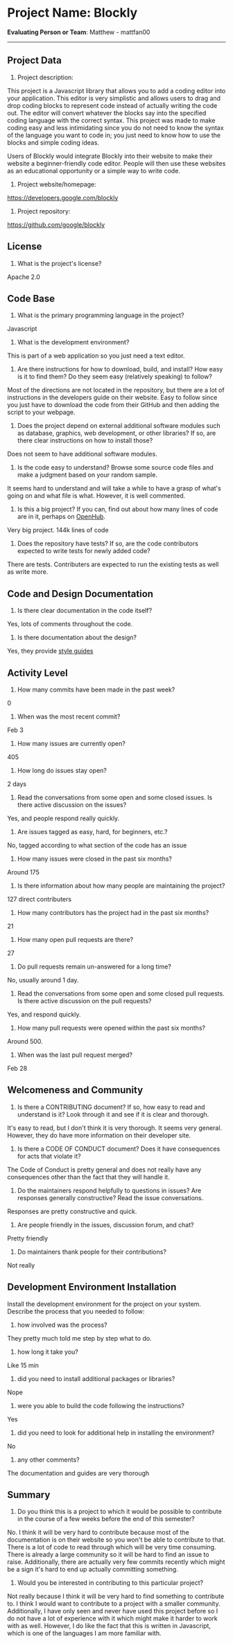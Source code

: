 # Project Name:  Blockly 



**Evaluating Person or Team**:
Matthew - mattfan00

---

## Project Data

1. Project description: <br>
<!--
What is the purpose of this project? What does the code do? What type of users
does it have?
-->

This project is a Javascript library that allows you to add a coding editor into your application. This editor is very simplistic and allows users to drag and drop coding blocks to represent code instead of actually writing the code out. The editor will convert whatever the blocks say into the specified coding language with the correct syntax. This project was made to make coding easy and less intimidating since you do not need to know the syntax of the language you want to code in; you just need to know how to use the blocks and simple coding ideas. 

Users of Blockly would integrate Blockly into their website to make their website a beginner-friendly code editor. People will then use these websites as an educational opportunity or a simple way to write code. 

1. Project website/homepage:

https://developers.google.com/blockly


1. Project repository:

https://github.com/google/blockly


## License

1. What is the project's license? <br>
<!--
In most repositories there will be a file named LICENSE or something similar in
the root level of the repository. This is the one to examine. There may be
different licenses on specific files, but the project will have a main license.
-->

Apache 2.0



## Code Base


1. What is the primary programming language in the project?

Javascript

1. What is the development environment? <br>
	<!--
	For example, is it Gnu C++ on Linux?
	Is it a Windows 10 application? Does one need to develop in a virtual machine?
	-->
This is part of a web application so you just need a text editor. 

1. Are there instructions for how to download, build, and install? How easy is it
to find them? Do they seem easy (relatively speaking) to follow? <br>

Most of the directions are not located in the repository, but there are a lot of instructions in the developers guide on their website. Easy to follow since you just have to download the code from their GitHub and then adding the script to your webpage. 

1. Does the project depend on external additional software modules such as
database,  graphics, web development, or other libraries? If so, are there clear instructions on how to install those? <br>

Does not seem to have additional software modules. 

1. Is the code easy to understand? Browse some source code files and make
a judgment based on your random sample. <br>

It seems hard to understand and will take a while to have a grasp of what's going on and what file is what. However, it is well commented. 

1. Is this a big project? If you can, find out about how many lines of code
are in it, perhaps on [OpenHub](https://www.openhub.net/). <br>

Very big project. 144k lines of code

1. Does the repository have tests? If so, are the code contributors expected to write tests for newly added code? <br>

There are tests. Contributers are expected to run the existing tests as well as write more. 


## Code and Design Documentation
1. Is there clear documentation in the code itself? <br>

Yes, lots of comments throughout the code.

1. Is there documentation about the design?  <br>

Yes, they provide [style guides](https://developers.google.com/blockly/guides/modify/web/style-guide)

## Activity Level


1. How many commits have been made in the past week? <br>

0

1. When was the most recent commit? <br>

Feb 3

1. How many issues are currently open? <br>

405

1. How long do issues stay open? <br>
	<!--
	Take the five closed issues (they can be most recently closed or a sample distributed over time) and look at when each was first reported.
	Compute the number of days that each was open and take the average.
	-->
2 days

1. Read the conversations from some open and some closed issues. Is there active discussion on the issues? <br>

Yes, and people respond really quickly.

1. Are issues tagged as easy, hard, for beginners, etc.? <br>

No, tagged according to what section of the code has an issue

1. How many issues were closed in the past six months? <br>

Around 175

1. Is there information about how many people are maintaining the project? <br>

127 direct contributers

1. How many contributors has the project had in the past six months? <br>

21

1. How many open pull requests are there? <br>

27

1. Do pull requests remain un-answered for a long time? <br>
	<!--
	Look at the closed pull requests to see how long they stayed open.
	Take the five closed pull requests  (they can be most recently closed or a sample distributed over time) and look at when each was first created.
	Compute the number of days that each was open and take the average.
	-->
No, usually around 1 day.

1. Read the conversations from some open and some closed pull requests.  Is there active discussion on the pull requests? <br>

Yes, and respond quickly. 

1. How many pull requests were opened within the past six months? <br>

Around 500.

1. When was the last pull request  merged? <br>

Feb 28

## Welcomeness and Community

1. Is there a CONTRIBUTING document? If so, how easy to read and understand is it?
Look through it and see if it is clear and thorough. <br>

It's easy to read, but I don't think it is very thorough. It seems very general. However, they do have more information on their developer site. 

1. Is there a CODE OF CONDUCT document? Does it have consequences for acts that
violate it? <br>

The Code of Conduct is pretty general and does not really have any consequences other than the fact that they will handle it. 

1. Do the maintainers respond helpfully to questions in issues?
Are responses generally constructive? Read the issue conversations. <br>

Responses are pretty constructive and quick. 

1. Are people friendly in the issues, discussion forum, and chat? <br>

Pretty friendly

1. Do maintainers thank people for their contributions? <br>

Not really 


## Development Environment Installation

Install the development environment for the project on your system.
Describe the process that you needed to follow:

1. how involved was the process? <br>

They pretty much told me step by step what to do. 

1. how long it take you? <br>

Like 15 min

1. did you need to install additional packages or libraries? <br>

Nope 

1. were you able to build the code following the instructions? <br>

Yes

1. did you need to look for additional help in installing the environment? <br>

No

1. any other comments? <br>

The documentation and guides are very thorough




## Summary
1. Do you think this is a project to which it would be possible to contribute
in the course of a few weeks before the end of this semester? <br>
<!--
	Explain your position. Do NOT simply say 'yes or 'no'.
	-->

No. I think it will be very hard to contribute because most of the documentation is on their website so you won't be able to contribute to that. There is a lot of code to read through which will be very time consuming. There is already a large community so it will be hard to find an issue to raise. Additionally, there are actually very few commits recently which might be a sign it's hard to end up actually committing something. 


1. Would you be interested in contributing to this particular project? <br>
	<!--
	Explain why you would or would not be interested in contributing to this project. Do NOT simply say 'yes or 'no'.
	-->

Not really because I think it will be very hard to find something to contribute to. I think I would want to contribute to a project with a smaller community. Additionally, I have only seen and never have used this project before so I do not have a lot of experience with it which might make it harder to work with as well. However, I do like the fact that this is written in Javascript, which is one of the languages I am more familiar with.  